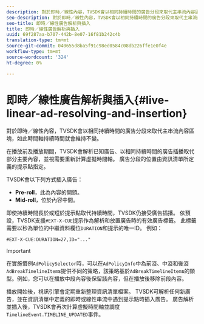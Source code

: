 ```yaml
---
description: 對於即時／線性內容，TVSDK會以相同持續時間的廣告分段來取代主串流內容區塊，如此時間軸持續時間就會維持不變。
seo-description: 對於即時／線性內容，TVSDK會以相同持續時間的廣告分段來取代主串流內容區塊，如此時間軸持續時間就會維持不變。
seo-title: 即時／線性廣告解析與插入
title: 即時／線性廣告解析與插入
uuid: 69f287aa-b707-442b-8e07-16f81b242c4b
translation-type: tm+mt
source-git-commit: 040655d8ba5f91c98ed0584c08db226ffe1e0f4e
workflow-type: tm+mt
source-wordcount: '324'
ht-degree: 0%

---
```



# 即時／線性廣告解析與插入{#live-linear-ad-resolving-and-insertion}

對於即時／線性內容，TVSDK會以相同持續時間的廣告分段來取代主串流內容區塊，如此時間軸持續時間就會維持不變。

在播放前及播放期間，TVSDK會解析已知廣告、以相同持續時間的廣告插播取代部分主要內容，並視需要重新計算虛擬時間軸。 廣告分段的位置由資訊清單所定義的提示點指定。

TVSDK會以下列方式插入廣告：

* **Pre-roll**，此為內容的開頭。
* **Mid-roll**，位於內容中間。

即使持續時間長於或短於提示點取代持續時間，TVSDK仍接受廣告插播。 依預設，TVSDK支援`#EXT-X-CUE`提示作為解析和放置廣告時的有效廣告標籤。 此標籤需要以秒為單位的中繼資料欄位`DURATION`和提示的唯一ID。 例如：

```
#EXT-X-CUE:DURATION=27,ID="..."
```

>[!IMPORTANT]
>
>在實施慣例`AdPolicySelector`時，可以在`AdPolicyInfo`中為前滾、中滾和後滾`AdBreakTimelineItem`s提供不同的策略，該策略基於`AdBreakTimelineItem`s的類型。例如，您可以在播放中段內容後保留該內容，但在播放後移除前段內容。

播放開始後，視訊引擎會定期重新整理資訊清單檔案。 TVSDK可解析任何新廣告，並在資訊清單中定義的即時或線性串流中遇到提示點時插入廣告。 廣告解析並插入後，TVSDK會再次計算虛擬時間軸並調度`TimelineEvent.TIMELINE_UPDATED`事件。
